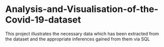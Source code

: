 # Analysis-and-Visualisation-of-the-Covid-19-dataset

This project illustrates the necessary data which has been extracted from the dataset and the appropriate inferences gained from them via SQL
